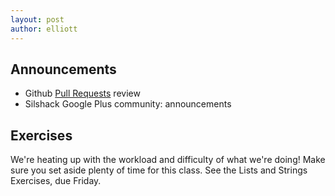 ```yaml
---
layout: post
author: elliott
---
```


## Announcements

* Github [Pull Requests](https://github.com/silshack/spring2014/pulls) review
* Silshack Google Plus community: announcements

## Exercises

We're heating up with the workload and difficulty of what we're doing!  Make sure you set aside plenty of time for this class.  See the Lists and Strings Exercises, due Friday.